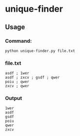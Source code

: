# unique-finder
## Usage
### Command:
```
python unique-finder.py file.txt
```
### file.txt
```
asdf ; 1wer
asdf ; zxcv ; gsdf ; qwer
poiu ; qwer
zxcv ; qwer
```
### Output
```
1wer
asdf
gsdf
poiu
qwer
zxcv
```
